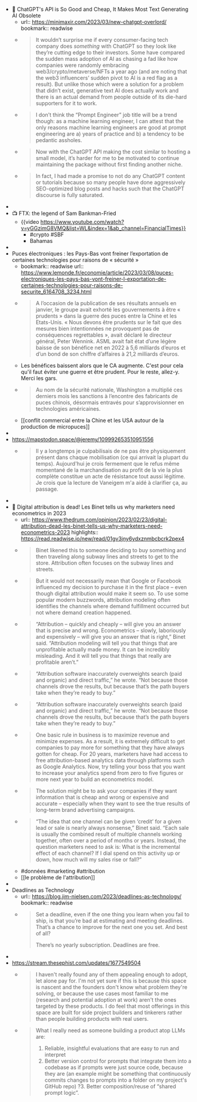- 📎 ChatGPT's API is So Good and Cheap, It Makes Most Text Generating AI Obsolete
	- url:: https://minimaxir.com/2023/03/new-chatgpt-overlord/
	  bookmark:: readwise
	- > It wouldn’t surprise me if every consumer-facing tech company does *something* with ChatGPT so they look like they’re cutting edge to their investors. Some have compared the sudden mass adoption of AI as chasing a fad like how companies were randomly embracing web3/crypto/metaverse/NFTs a year ago (and are noting that the web3 influencers’ sudden pivot to AI is a red flag as a result). But unlike those which were a solution for a problem that didn’t exist, generative text AI does actually work and there is an actual demand from people outside of its die-hard supporters for it to work.
	- > I don’t think the “Prompt Engineer” job title will be a trend though: as a machine learning engineer, I can attest that the only reasons machine learning engineers are good at prompt engineering are a) years of practice and b) a tendency to be pedantic assholes.
	- > Now with the ChatGPT API making the cost similar to hosting a small model, it’s harder for me to be motivated to continue maintaining the package without first finding another niche.
	- > In fact, I had made a promise to not do any ChatGPT content or tutorials because so many people have done aggressively SEO-optimized blog posts and hacks such that the ChatGPT discourse is fully saturated.
-
- 📺️ FTX: the legend of Sam Bankman-Fried
	- {{video https://www.youtube.com/watch?v=yGGzimG8VMQ&list=WL&index=1&ab_channel=FinancialTimes}}
		- #crypto #SBF
		- Bahamas
-
- Puces électroniques : les Pays-Bas vont freiner l’exportation de certaines technologies pour raisons de « sécurité »
	- bookmark:: readwise
	  url:: https://www.lemonde.fr/economie/article/2023/03/08/puces-electroniques-les-pays-bas-vont-freiner-l-exportation-de-certaines-technologies-pour-raisons-de-securite_6164708_3234.html
	- > A l’occasion de la publication de ses résultats annuels en janvier, le groupe avait exhorté les gouvernements à être « prudents » dans la guerre des puces entre la Chine et les Etats-Unis. « Nous devons être prudents sur le fait que des mesures bien intentionnées ne provoquent pas de conséquences regrettables », avait déclaré le directeur général, Peter Wennink. ASML avait fait état d’une légère baisse de son bénéfice net en 2022 à 5,6 milliards d’euros et d’un bond de son chiffre d’affaires à 21,2 milliards d’euros.
	- Les bénéfices baissent alors que le CA augmente. C'est pour cela qu'il faut éviter une guerre et être prudent. Pour le reste, allez-y. Merci les gars.
	- > Au nom de la sécurité nationale, Washington a multiplié ces derniers mois les sanctions à l’encontre des fabricants de puces chinois, désormais entravés pour s’approvisionner en technologies américaines.
	- [[conflit commercial entre la Chine et les USA autour de la production de micropuces]]
-
- https://mapstodon.space/@jeremy/109992653510951556
	- > Il y a longtemps je culpabilisais de ne pas être physiquement présent dans chaque mobilisation (ce qui arrivait la plupart du temps).  Aujourd'hui je crois fermement que le refus même momentané de la  marchandisation au profit de la vie la plus complète constitue un acte de résistance tout aussi légitime. Je crois que la lecture de Vaneigem m'a aidé à clarifier ça, au passage.
-
- 📎 Digital attribution is dead! Les Binet tells us why marketers need econometrics in 2023
	- url:: https://www.thedrum.com/opinion/2023/02/23/digital-attribution-dead-les-binet-tells-us-why-marketers-need-econometrics-2023
	  highlights:: https://read.readwise.io/new/read/01gv3jny6ydxznmbcbcrk2pex4
	- > Binet likened this to someone deciding to buy something and then traveling along subway lines and streets to get to the store. Attribution often focuses on the subway lines and streets.
	- > But it would not necessarily mean that Google or Facebook influenced my decision to purchase it in the first place – even though digital attribution would make it seem so. To use some popular modern buzzwords, attribution modeling often identifies the channels where demand fulfillment occurred but not where demand creation happened.
	- > “Attribution – quickly and cheaply – will give you an answer that is precise and wrong. Econometrics – slowly, laboriously and expensively – will give you an answer that is right,” Binet said. “Attribution modeling will tell you that things that are unprofitable actually made money. It can be incredibly misleading. And it will tell you that things that really are profitable aren’t.”
	- > “Attribution software inaccurately overweights search (paid and organic) and direct traffic,” he wrote. “Not because those channels drove the results, but because that’s the path buyers take when they’re ready to buy.”
	- > “Attribution software inaccurately overweights search (paid and organic) and direct traffic,” he wrote. “Not because those channels drove the results, but because that’s the path buyers take when they’re ready to buy.”
	- > One basic rule in business is to maximize revenue and minimize expenses. As a result, it is extremely difficult to get companies to pay more for something that they have always gotten for cheap. For 20 years, marketers have had access to free attribution-based analytics data through platforms such as Google Analytics. Now, try telling your boss that you want to increase your analytics spend from zero to five figures or more next year to build an econometrics model.
	- > The solution might be to ask your companies if they want information that is cheap and wrong or expensive and accurate – especially when they want to see the true results of long-term brand advertising campaigns.
	- > “The idea that one channel can be given ‘credit’ for a given lead or sale is nearly always nonsense,” Binet said. “Each sale is usually the combined result of multiple channels working together, often over a period of months or years. Instead, the question marketers need to ask is: What is the incremental effect of each channel? If I dial spend on this activity up or down, how much will my sales rise or fall?”
	- #données #marketing #attribution
	- [[le problème de l'attribution]]
-
- Deadlines as Technology
	- url:: https://blog.jim-nielsen.com/2023/deadlines-as-technology/
	  bookmark:: readwise
	- > Set a deadline, even if the one thing you learn when you fail to ship, is that you’re bad at estimating and meeting deadlines. That’s a chance to improve for the next one you set.
	  And best of all?
	  >
	  > There’s no yearly subscription. Deadlines are free.
-
- https://stream.thesephist.com/updates/1677549504
	- > I haven't really found any of them appealing enough to adopt, let alone pay for. I'm not yet sure if this is because this space is nascent and the founders don't know what problem they're solving, or because the use cases most familiar to me (research and potential adoption at work) aren't the ones targeted by these products. I do feel that most offerings in this space are built for side project builders and tinkerers rather than people building products with real users.
	- > What I really need as someone building a product atop LLMs are:
	  > 
	  > 1. Reliable, insightful evaluations that are easy to run and interpret
	  > 2. Better version control for prompts that integrate them into a codebase as if prompts were just source code, because they are (an example might be something that continuously commits changes to prompts into a folder on my project's GitHub repo)
	  ?3. Better composition/reuse of “shared prompt logic”.